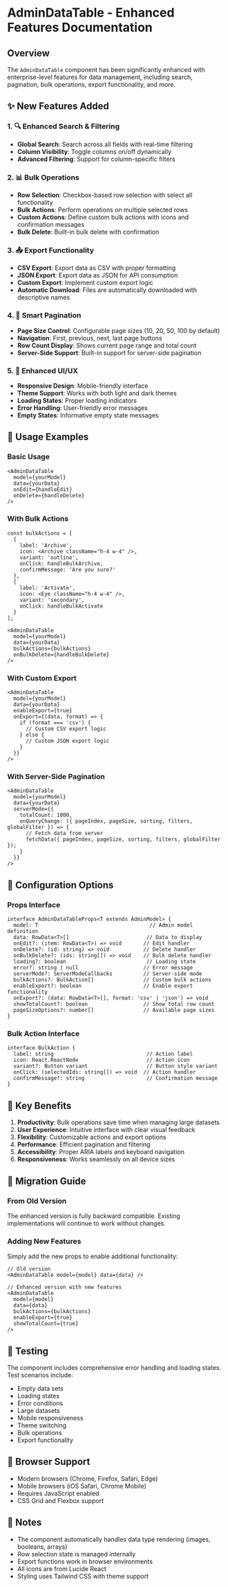 # AdminDataTable - Enhanced Features Documentation

## Overview
The `AdminDataTable` component has been significantly enhanced with enterprise-level features for data management, including search, pagination, bulk operations, export functionality, and more.

## ✨ New Features Added

### 1. 🔍 Enhanced Search & Filtering
- **Global Search**: Search across all fields with real-time filtering
- **Column Visibility**: Toggle columns on/off dynamically
- **Advanced Filtering**: Support for column-specific filters

### 2. 📊 Bulk Operations
- **Row Selection**: Checkbox-based row selection with select all functionality
- **Bulk Actions**: Perform operations on multiple selected rows
- **Custom Actions**: Define custom bulk actions with icons and confirmation messages
- **Bulk Delete**: Built-in bulk delete with confirmation

### 3. 📤 Export Functionality
- **CSV Export**: Export data as CSV with proper formatting
- **JSON Export**: Export data as JSON for API consumption
- **Custom Export**: Implement custom export logic
- **Automatic Download**: Files are automatically downloaded with descriptive names

### 4. 📄 Smart Pagination
- **Page Size Control**: Configurable page sizes (10, 20, 50, 100 by default)
- **Navigation**: First, previous, next, last page buttons
- **Row Count Display**: Shows current page range and total count
- **Server-Side Support**: Built-in support for server-side pagination

### 5. 🎨 Enhanced UI/UX
- **Responsive Design**: Mobile-friendly interface
- **Theme Support**: Works with both light and dark themes
- **Loading States**: Proper loading indicators
- **Error Handling**: User-friendly error messages
- **Empty States**: Informative empty state messages

## 🚀 Usage Examples

### Basic Usage
```tsx
<AdminDataTable
  model={yourModel}
  data={yourData}
  onEdit={handleEdit}
  onDelete={handleDelete}
/>
```

### With Bulk Actions
```tsx
const bulkActions = [
  {
    label: 'Archive',
    icon: <Archive className="h-4 w-4" />,
    variant: 'outline',
    onClick: handleBulkArchive,
    confirmMessage: 'Are you sure?'
  },
  {
    label: 'Activate',
    icon: <Eye className="h-4 w-4" />,
    variant: 'secondary',
    onClick: handleBulkActivate
  }
];

<AdminDataTable
  model={yourModel}
  data={yourData}
  bulkActions={bulkActions}
  onBulkDelete={handleBulkDelete}
/>
```

### With Custom Export
```tsx
<AdminDataTable
  model={yourModel}
  data={yourData}
  enableExport={true}
  onExport={(data, format) => {
    if (format === 'csv') {
      // Custom CSV export logic
    } else {
      // Custom JSON export logic
    }
  }}
/>
```

### With Server-Side Pagination
```tsx
<AdminDataTable
  model={yourModel}
  data={yourData}
  serverMode={{
    totalCount: 1000,
    onQueryChange: ({ pageIndex, pageSize, sorting, filters, globalFilter }) => {
      // Fetch data from server
      fetchData({ pageIndex, pageSize, sorting, filters, globalFilter });
    }
  }}
/>
```

## 🔧 Configuration Options

### Props Interface
```tsx
interface AdminDataTableProps<T extends AdminModel> {
  model: T                                    // Admin model definition
  data: RowData<T>[]                         // Data to display
  onEdit?: (item: RowData<T>) => void       // Edit handler
  onDelete?: (id: string) => void           // Delete handler
  onBulkDelete?: (ids: string[]) => void    // Bulk delete handler
  loading?: boolean                          // Loading state
  error?: string | null                     // Error message
  serverMode?: ServerModeCallbacks          // Server-side mode
  bulkActions?: BulkAction[]                // Custom bulk actions
  enableExport?: boolean                    // Enable export functionality
  onExport?: (data: RowData<T>[], format: 'csv' | 'json') => void
  showTotalCount?: boolean                  // Show total row count
  pageSizeOptions?: number[]                // Available page sizes
}
```

### Bulk Action Interface
```tsx
interface BulkAction {
  label: string                              // Action label
  icon: React.ReactNode                      // Action icon
  variant?: Button variant                   // Button style variant
  onClick: (selectedIds: string[]) => void  // Action handler
  confirmMessage?: string                    // Confirmation message
}
```

## 🎯 Key Benefits

1. **Productivity**: Bulk operations save time when managing large datasets
2. **User Experience**: Intuitive interface with clear visual feedback
3. **Flexibility**: Customizable actions and export options
4. **Performance**: Efficient pagination and filtering
5. **Accessibility**: Proper ARIA labels and keyboard navigation
6. **Responsiveness**: Works seamlessly on all device sizes

## 🔄 Migration Guide

### From Old Version
The enhanced version is fully backward compatible. Existing implementations will continue to work without changes.

### Adding New Features
Simply add the new props to enable additional functionality:

```tsx
// Old version
<AdminDataTable model={model} data={data} />

// Enhanced version with new features
<AdminDataTable
  model={model}
  data={data}
  bulkActions={bulkActions}
  enableExport={true}
  showTotalCount={true}
/>
```

## 🧪 Testing

The component includes comprehensive error handling and loading states. Test scenarios include:

- Empty data sets
- Loading states
- Error conditions
- Large datasets
- Mobile responsiveness
- Theme switching
- Bulk operations
- Export functionality

## 🚧 Browser Support

- Modern browsers (Chrome, Firefox, Safari, Edge)
- Mobile browsers (iOS Safari, Chrome Mobile)
- Requires JavaScript enabled
- CSS Grid and Flexbox support

## 📝 Notes

- The component automatically handles data type rendering (images, booleans, arrays)
- Row selection state is managed internally
- Export functions work in browser environments
- All icons are from Lucide React
- Styling uses Tailwind CSS with theme support
